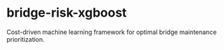 # bridge-risk-xgboost
Cost-driven machine learning framework for optimal bridge maintenance prioritization.
